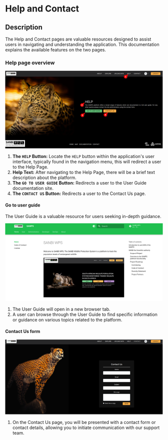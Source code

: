 # Help and Contact
<!-- To Be Populated -->

## Description

The Help and Contact pages are valuable resources designed to assist users in navigating and understanding the application. This documentation explains the available features on the two pages.

### Help page overview

![Help page](./img/help-contact-1.png)

1. **The `HELP` Button:** Locate the `HELP` button within the application's user interface, typically found in the navigation menu, this will redirect a user to the Help Page.
2. **Help Text:** After navigating to the Help Page, there will be a brief text description about the platform.
3. **The `GO TO USER GUIDE` Button:** Redirects a user to the User Guide documentation site.
4. **The `CONTACT US` Button:** Redirects a user to the Contact Us page.

#### Go to user guide

The User Guide is a valuable resource for users seeking in-depth guidance.

![Go to user guide](./img/help-contact-2.png)

1. The User Guide will open in a new browser tab.
2. A user can browse through the User Guide to find specific information or guidance on various topics related to the platform.

#### Contact Us form

![Contact us](./img/help-contact-3.png)

1. On the Contact Us page, you will be presented with a contact form or contact details, allowing you to initiate communication with our support team.
